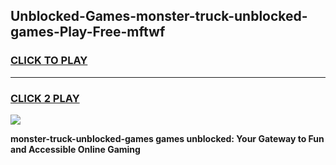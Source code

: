 
## Unblocked-Games-monster-truck-unblocked-games-Play-Free-mftwf
<h3>
<a href="https://premium76.site?title=monster-truck-unblocked-games&ref=10A">CLICK TO PLAY</a></h3>
<hr>

<h3>
<a href="https://premium76.site?title=monster-truck-unblocked-games&ref=10A">CLICK 2 PLAY</a>
  
</h3>

<a href="https://premium76.site?title=monster-truck-unblocked-games&ref=10A"><img src="https://clearcache.store/games.png"></a>


**monster-truck-unblocked-games games unblocked: Your Gateway to Fun and Accessible Online Gaming**
